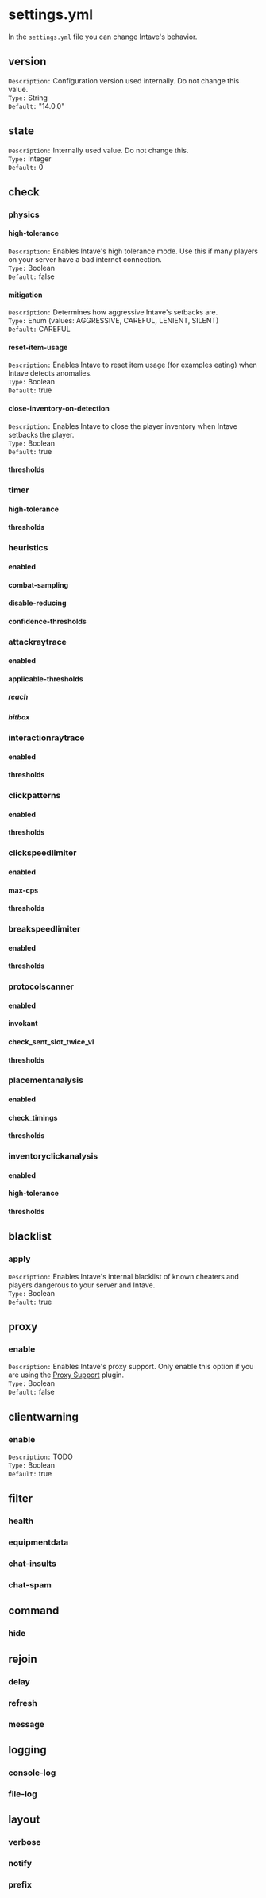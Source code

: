 # settings.yml

In the `settings.yml` file you can change Intave's behavior.

## version

`Description:` Configuration version used internally. Do not change this value.<br>
`Type:` String<br>
`Default:` "14.0.0"<br>

## state

`Description:` Internally used value. Do not change this.<br>
`Type:` Integer<br>
`Default:` 0<br>

## check
### physics
#### high-tolerance

`Description:` Enables Intave's high tolerance mode. Use this if many players on your server
have a bad internet connection.<br>
`Type:` Boolean<br>
`Default:` false<br>

#### mitigation

`Description:` Determines how aggressive Intave's setbacks are.<br>
`Type:` Enum (values: AGGRESSIVE, CAREFUL, LENIENT, SILENT)<br>
`Default:` CAREFUL<br>

#### reset-item-usage

`Description:` Enables Intave to reset item usage (for examples eating) when Intave detects
anomalies.<br>
`Type:` Boolean<br>
`Default:` true<br>

#### close-inventory-on-detection

`Description:` Enables Intave to close the player inventory when Intave setbacks the player.<br>
`Type:` Boolean<br>
`Default:` true<br>

#### thresholds

### timer
#### high-tolerance

#### thresholds

### heuristics
#### enabled

#### combat-sampling

#### disable-reducing

#### confidence-thresholds

### attackraytrace
#### enabled

#### applicable-thresholds
##### reach

##### hitbox

### interactionraytrace
#### enabled

#### thresholds

### clickpatterns
#### enabled

#### thresholds

### clickspeedlimiter
#### enabled

#### max-cps

#### thresholds

### breakspeedlimiter
#### enabled

#### thresholds

### protocolscanner
#### enabled

#### invokant

#### check_sent_slot_twice_vl

#### thresholds

### placementanalysis
#### enabled

#### check_timings

#### thresholds

### inventoryclickanalysis
#### enabled

#### high-tolerance

#### thresholds

## blacklist
### apply

`Description:` Enables Intave's internal blacklist of known cheaters and players dangerous to your
server and Intave.<br>
`Type:` Boolean<br>
`Default:` true<br>

## proxy
### enable

`Description:` Enables Intave's proxy support. Only enable this option if you are using the
[Proxy Support](/guides/i03-proxy.md) plugin.<br>
`Type:` Boolean<br>
`Default:` false<br>

## clientwarning
### enable

`Description:` TODO<br>
`Type:` Boolean<br>
`Default:` true<br>

## filter
### health

### equipmentdata

### chat-insults

### chat-spam

## command
### hide

## rejoin
### delay

### refresh

### message

## logging
### console-log

### file-log

## layout
### verbose

### notify

### prefix
